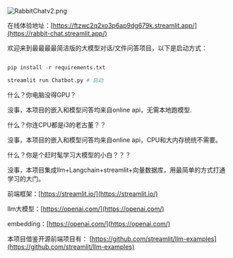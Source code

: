 ![RabbitChatv2.png](https://cdn.nlark.com/yuque/0/2024/png/33530968/1708586265466-792e6e49-76bd-48fe-a353-56151cb56158.png#averageHue=%23fefefe&clientId=ubdd0a957-4a4a-4&from=paste&height=236&id=ubcda15e2&originHeight=236&originWidth=890&originalType=binary&ratio=1&rotation=0&showTitle=false&size=38444&status=done&style=shadow&taskId=u34dc6ee6-5be0-4669-8cd0-5091f530369&title=&width=890)

在线体验地址：[https://ftzwc2q2xo3p6ap9dg679k.streamlit.app/](https://rabbit-chat.streamlit.app/)

欢迎来到最最最最简洁版的大模型对话/文件问答项目，以下是启动方式：

```python

pip install -r requirements.txt

streamlit run Chatbot.py # 启动
```

什么？你电脑没得GPU？

没事，本项目的嵌入和模型问答均来自online api，无需本地跑模型.

什么？你连CPU都是i3的老古董？？

没事，本项目的嵌入和模型问答均来自online api，CPU和大内存统统不需要。

什么？你是个赶时髦学习大模型的小白？？？

没事，本项目集成llm+Langchain+streamlit+向量数据库，用最简单的方式打通学习的大门。

前端框架：[https://streamlit.io/](https://streamlit.io/)

llm大模型：[https://openai.com/](https://openai.com/)

embedding：[https://openai.com/](https://openai.com/)

本项目借鉴开源前端项目有：
[https://github.com/streamlit/llm-examples](https://github.com/streamlit/llm-examples)















